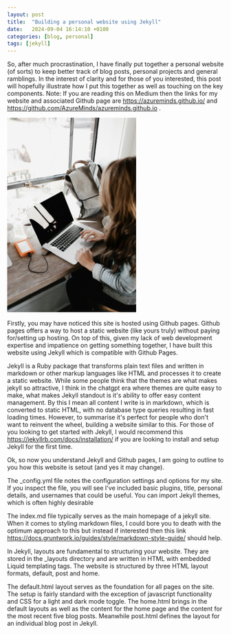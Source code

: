 ```yaml
---
layout: post
title:  "Building a personal website using Jekyll"
date:   2024-09-04 16:14:10 +0100
categories: [blog, personal]
tags: [jekyll]
---
```


So, after much procrastination, I have finally put together a personal website (of sorts) to keep better track of blog posts, personal projects and general ramblings. In the interest of clarity and for those of you interested, this post will hopefully illustrate how I put this together as well as touching on the key components. Note: If you are reading this on Medium then the links for my website and associated Github page are https://azureminds.github.io/ and https://github.com/AzureMinds/azureminds.github.io .

<img src="assets/andrew-neel-ute2XAFQU2I-unsplash.jpg" alt="My Picture" width="300px"> 

Firstly, you may have noticed this site is hosted using Github pages. Github pages offers a way to host a static website (like yours truly) without paying for/setting up hosting. On top of this, given my lack of web development expertise and impatience on getting something together, I have built this website using Jekyll which is compatible with Github Pages. 

Jekyll is a Ruby package that transforms plain text files and written in markdown or other markup languages like HTML and processes it to create a static website. While some people think that the themes are what makes jekyll so attractive, I think in the chatgpt era where themes are quite easy to make, what makes Jekyll standout is it's ability to offer easy content management. By this I mean all content I write is in markdown, which is converted to static HTML, with no database type queries resulting in fast loading times. However, to summarise it's perfect for people who don't want to reinvent the wheel, building a website similar to this. For those of you looking to get started with Jekyll, I would recommend this https://jekyllrb.com/docs/installation/ if you are looking to install and setup Jekyll for the first time.

Ok, so now you understand Jekyll and Github pages, I am going to outline to you how this website is setout (and yes it may change).

The _config.yml file notes the configuration settings and options for my site. If you inspect the file, you will see I've included basic plugins, title, personal details, and usernames that could be useful. You can import Jekyll themes, which is often highly desirable

The index.md file typically serves as the main homepage of a jekyll site. When it comes to styling markdown files, I could bore you to death with the optimum approach to this but instead if interested then this link https://docs.gruntwork.io/guides/style/markdown-style-guide/ should help.

In Jekyll, layouts are fundamental to structuring your website. They are stored in the _layouts directory and are written in HTML with embedded Liquid templating tags. The website is structured by three HTML layout formats, default, post and home.

The default.html layout serves as the foundation for all pages on the site. The setup is fairly standard with the exception of javascript functionality and CSS for a light and dark mode toggle. The home.html brings in the default layouts as well as the content for the home page and the content for the most recent five blog posts. Meanwhile post.html defines the layout for an individual blog post in Jekyll. 


